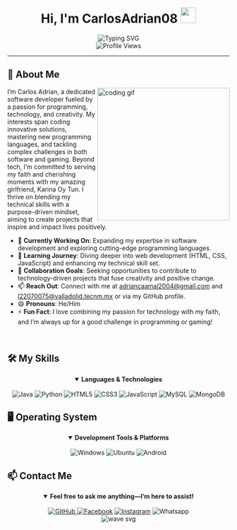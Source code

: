 <h1 align="center">Hi, I'm CarlosAdrian08 <img src="https://media.giphy.com/media/hvRJCLFzcasrR4ia7z/giphy.gif" width="35"></h1>

<div align="center">
  <img src="https://readme-typing-svg.herokuapp.com?font=Fira+Code&size=32&duration=3000&pause=1000&color=6F36D1&center=true&vCenter=true&random=false&width=600&lines=Software+Developer;Tech+Innovator;Gamer;Faith-Inspired" alt="Typing SVG" />
  
  <br>
  
  <img src="https://komarev.com/ghpvc/?username=CarlosAdrian08&style=for-the-badge&color=6F36D1" alt="Profile Views"/>
</div>

<hr>

## 💫 About Me

<img align="right" width="300" src="https://media.giphy.com/media/qgQUggAC3Pfv687qPC/giphy.gif" alt="coding gif" />

I’m Carlos Adrian, a dedicated software developer fueled by a passion for programming, technology, and creativity. My interests span coding innovative solutions, mastering new programming languages, and tackling complex challenges in both software and gaming. Beyond tech, I’m committed to serving my faith and cherishing moments with my amazing girlfriend, Karina Oy Tun. I thrive on blending my technical skills with a purpose-driven mindset, aiming to create projects that inspire and impact lives positively.

- 🔭 **Currently Working On**: Expanding my expertise in software development and exploring cutting-edge programming languages.
- 🌱 **Learning Journey**: Diving deeper into web development (HTML, CSS, JavaScript) and enhancing my technical skill set.
- 👯 **Collaboration Goals**: Seeking opportunities to contribute to technology-driven projects that fuse creativity and positive change.
- 📫 **Reach Out**: Connect with me at [adriancaamal2004@gmail.com](mailto:adriancaamal2004@gmail.com) and [l22070075@valladolid.tecnm.mx](mailto:l22070075@valladolid.tecnm.mx) or via my GitHub profile.
- 😄 **Pronouns**: He/Him
- ⚡ **Fun Fact**: I love combining my passion for technology with my faith, and I’m always up for a good challenge in programming or gaming!

<br clear="right"/>

## 🛠 My Skills

<div align="center">
  <details open>
    <summary><b>Languages & Technologies</b></summary>
    <br>
    <img src="https://img.shields.io/badge/Java-ED8B00?style=for-the-badge&logo=openjdk&logoColor=white" alt="Java"/>
    <img src="https://img.shields.io/badge/python-3670A0?style=for-the-badge&logo=python&logoColor=ffdd54" alt="Python"/>
    <img src="https://img.shields.io/badge/html5-%23E34F26.svg?style=for-the-badge&logo=html5&logoColor=white" alt="HTML5"/>
    <img src="https://img.shields.io/badge/css3-%231572B6.svg?style=for-the-badge&logo=css3&logoColor=white" alt="CSS3"/>
    <img src="https://img.shields.io/badge/javascript-%23323330.svg?style=for-the-badge&logo=javascript&logoColor=%23F7DF1E" alt="JavaScript"/>
    <img src="https://img.shields.io/badge/MySQL-4479A1?style=for-the-badge&logo=mysql&logoColor=white" alt="MySQL"/>
    <img src="https://img.shields.io/badge/-MongoDB-13aa52?style=for-the-badge&logo=mongodb&logoColor=white" alt="MongoDB"/>
  </details>
</div>

## 🖥️ Operating System

<div align="center">
  <details open>
    <summary><b>Development Tools & Platforms</b></summary>
      <br>
      <img src="https://custom-icon-badges.demolab.com/badge/Windows-0078D6?logo=windows11&logoColor=white" alt="Windows"/>
      <img src="https://img.shields.io/badge/Ubuntu-E95420?logo=ubuntu&logoColor=white" alt="Ubuntu"/>
      <img src="https://img.shields.io/badge/Android-3DDC84?logo=android&logoColor=white" alt="Android"/>
  </details>
</div>


## 📫 Contact Me

<div align="center">
  <details open>
    <summary><b>Feel free to ask me anything—I’m here to assist!</b></summary>
    <br>
    <a href="https://github.com/CarlosAdrian08" target="_blank">
    <img src="https://img.shields.io/badge/GitHub-%23121011.svg?logo=github&logoColor=white" alt="GitHub"/> </a>
    <a href="https://www.facebook.com/share/14zE95bYZd/" target="_blank">
    <img src="https://img.shields.io/badge/Facebook-%231877F2.svg?logo=Facebook&logoColor=white" alt="Facebook"/></a>
    <a href="https://www.instagram.com/carlosadriannohcaamal/#" target="_blank"><img src="https://img.shields.io/badge/Instagram-%23E4405F.svg?logo=Instagram&logoColor=white" alt="Instagram"/></a>
    <!--<a href="https://wa.me/tu_numero" target="_blank"> -->
    <img src="https://img.shields.io/badge/WhatsApp-25D366?logo=whatsapp&logoColor=white" alt="Whatsapp"/>
  </details>
</div>

<div align="center">
  <img src="https://raw.githubusercontent.com/mayhemantt/mayhemantt/Update/svg/Bottom.svg" alt="wave svg" />
</div>
